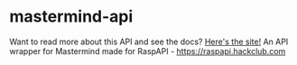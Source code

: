 # mastermind-api
Want to read more about this API and see the docs? [Here's the site!](https://mastermind.apidocumentation.com/)
An API wrapper for Mastermind made for RaspAPI - https://raspapi.hackclub.com
